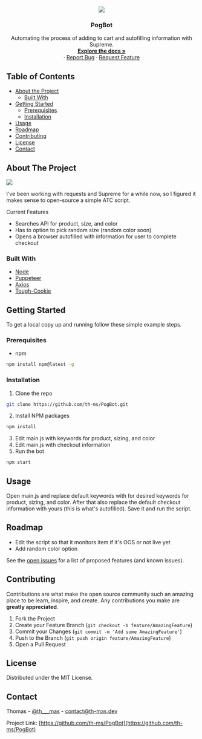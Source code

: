 <!-- PROJECT LOGO -->
<br />
<p align="center">
  <img src="https://media.discordapp.net/attachments/562041975797317643/761764121627852830/pogbotshadow.png?width=256&height=256">
  <h3 align="center">PogBot</h3>

  <p align="center">
    Automating the process of adding to cart and autofilling information with Supreme.
    <br />
    <a href="https://github.com/th-ms/PogBot"><strong>Explore the docs »</strong></a>
    <br />
    ·
    <a href="https://github.com/th-ms/PogBot">Report Bug</a>
    ·
    <a href="https://github.com/th-ms/PogBot">Request Feature</a>
  </p>
</p>



<!-- TABLE OF CONTENTS -->
## Table of Contents

* [About the Project](#about-the-project)
  * [Built With](#built-with)
* [Getting Started](#getting-started)
  * [Prerequisites](#prerequisites)
  * [Installation](#installation)
* [Usage](#usage)
* [Roadmap](#roadmap)
* [Contributing](#contributing)
* [License](#license)
* [Contact](#contact)



<!-- ABOUT THE PROJECT -->
## About The Project

<img src="https://media.discordapp.net/attachments/562041975797317643/761766143592628234/example.png?width=960&height=496">

I've been working with requests and Supreme for a while now, so I figured it makes sense to open-source a simple ATC script.

Current Features
* Searches API for product, size, and color
* Has to option to pick random size (random color soon)
* Opens a browser autofilled with information for user to complete checkout

### Built With
* [Node](https://nodejs.org/)
* [Puppeteer](https://github.com/puppeteer/puppeteer)
* [Axios](https://github.com/axios/axios)
* [Tough-Cookie](https://github.com/salesforce/tough-cookie)

<!-- GETTING STARTED -->
## Getting Started

To get a local copy up and running follow these simple example steps.

### Prerequisites

* npm
```sh
npm install npm@latest -g
```

### Installation

1. Clone the repo
```sh
git clone https://github.com/th-ms/PogBot.git
```
2. Install NPM packages
```sh
npm install
```
3. Edit main.js with keywords for product, sizing, and color
4. Edit main.js with checkout information
5. Run the bot
```sh
npm start
```



<!-- USAGE EXAMPLES -->
## Usage

Open main.js and replace default keywords with for desired keywords for product, sizing, and color.
After that also replace the default checkout information with yours (this is what's autofilled).
Save it and run the script.

<!-- ROADMAP -->
## Roadmap

* Edit the script so that it monitors item if it's OOS or not live yet
* Add random color option

See the [open issues](https://github.com/th-ms/PogBot/issues) for a list of proposed features (and known issues).



<!-- CONTRIBUTING -->
## Contributing

Contributions are what make the open source community such an amazing place to be learn, inspire, and create. Any contributions you make are **greatly appreciated**.

1. Fork the Project
2. Create your Feature Branch (`git checkout -b feature/AmazingFeature`)
3. Commit your Changes (`git commit -m 'Add some AmazingFeature'`)
4. Push to the Branch (`git push origin feature/AmazingFeature`)
5. Open a Pull Request



<!-- LICENSE -->
## License

Distributed under the MIT License.



<!-- CONTACT -->
## Contact

Thomas - [@th___mas](https://twitter.com/th___mas) - contact@th-mas.dev 

Project Link: [https://github.com/th-ms/PogBot](https://github.com/th-ms/PogBot)
